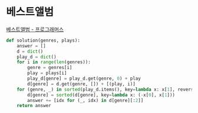 # 베스트앨범

[베스트앨범 - 프로그래머스](https://programmers.co.kr/learn/courses/30/lessons/42579)

```py
def solution(genres, plays):
    answer = []
    d = dict()
    play_d = dict()
    for i in range(len(genres)):
        genre = genres[i]
        play = plays[i]
        play_d[genre] = play_d.get(genre, 0) + play
        d[genre] = d.get(genre, []) + [(play, i)]
    for (genre, _) in sorted(play_d.items(), key=lambda x: x[1], reverse=True):
        d[genre] = sorted(d[genre], key=lambda x: (-x[0], x[1]))
        answer += [idx for (_, idx) in d[genre][:2]]
    return answer
```
